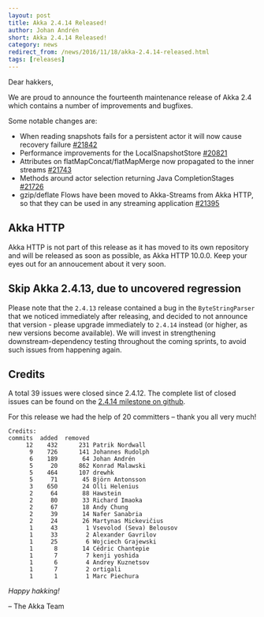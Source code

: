 ```yaml
---
layout: post
title: Akka 2.4.14 Released!
author: Johan Andrén
short: Akka 2.4.14 Released!
category: news
redirect_from: /news/2016/11/18/akka-2.4.14-released.html
tags: [releases]
---
```


Dear hakkers,


We are proud to announce the fourteenth maintenance release of Akka 2.4 which contains a number of improvements and bugfixes.

Some notable changes are:

 * When reading snapshots fails for a persistent actor it will now cause recovery failure [#21842](https://github.com/akka/akka/issues/21842)
 * Performance improvements for the LocalSnapshotStore [#20821](https://github.com/akka/akka/issues/20821)
 * Attributes on flatMapConcat/flatMapMerge now propagated to the inner streams [#21743](https://github.com/akka/akka/issues/21743)
 * Methods around actor selection returning Java CompletionStages [#21726](https://github.com/akka/akka/issues/21726)
 * gzip/deflate Flows have been moved to Akka-Streams from Akka HTTP, so that they can be used in any streaming application [#21395](https://github.com/akka/akka/issues/21395)


## Akka HTTP 

Akka HTTP is not part of this release as it has moved to its own repository and will be released as soon as possible, as Akka HTTP 10.0.0.
Keep your eyes out for an annoucement about it very soon.

## Skip Akka 2.4.13, due to uncovered regression

Please note that the `2.4.13` release contained a bug in the `ByteStringParser` that we noticed immediately after releasing, and decided to not announce that version - please upgrade immediately to `2.4.14` instead (or higher, as new versions become available). We will invest in strengthening downstream-dependency testing throughout the coming sprints, to avoid such issues from happening again.

## Credits
A total 39 issues were closed since 2.4.12.
The complete list of closed issues can be found on the [2.4.14 milestone on github](https://github.com/akka/akka/milestone/99?closed=1).

For this release we had the help of 20 committers – thank you all very much!

~~~
Credits:
commits  added  removed
     12    432      231 Patrik Nordwall
      9    726      141 Johannes Rudolph
      6    189       64 Johan Andrén
      5     20      862 Konrad Malawski
      5    464      107 drewhk
      5     71       45 Björn Antonsson
      3    650       24 Olli Helenius
      2     64       88 Hawstein
      2     80       33 Richard Imaoka
      2     67       18 Andy Chung
      2     39       14 Nafer Sanabria
      2     24       26 Martynas Mickevičius
      1     43        1 Vsevolod (Seva) Belousov
      1     33        2 Alexander Gavrilov
      1     25        6 Wojciech Grajewski
      1      8       14 Cédric Chantepie
      1      7        7 kenji yoshida
      1      6        4 Andrey Kuznetsov
      1      7        2 ortigali
      1      1        1 Marc Piechura
~~~

*Happy hakking!*

– The Akka Team
